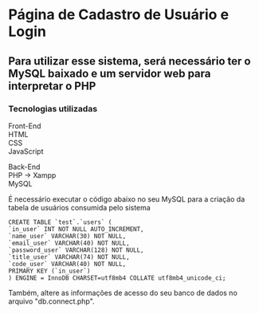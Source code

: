 # Página de Cadastro de Usuário e Login

## Para utilizar esse sistema, será necessário ter o MySQL baixado e um servidor web para interpretar o PHP
### Tecnologias utilizadas

Front-End </br>
HTML </br>
CSS </br>
JavaScript </br>

Back-End </br>
PHP -> Xampp </br>
MySQL </br>

É necessário executar o código abaixo no seu MySQL para a criação da tabela de usuários consumida pelo sistema

```
CREATE TABLE `test`.`users` (
`in_user` INT NOT NULL AUTO_INCREMENT,
`name_user` VARCHAR(30) NOT NULL,
`email_user` VARCHAR(40) NOT NULL,
`password_user` VARCHAR(128) NOT NULL,
`title_user` VARCHAR(74) NOT NULL,
`code_user` VARCHAR(40) NOT NULL,
PRIMARY KEY (`in_user`)
) ENGINE = InnoDB CHARSET=utf8mb4 COLLATE utf8mb4_unicode_ci;
```

Também, altere as informações de acesso do seu banco de dados no arquivo "db.connect.php".
